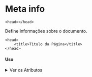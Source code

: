 # Meta info
`<head></head>`

Define informações sobre o documento.

	<head>
		<title>Titulo da Página</title>
	</head>

#### Uso
<details>
	<summary>Ver os Atributos</summary>
		- `<title>`;
		- `<style>`;
		- `<base>`;
		- `<link>`;
		- `<meta>`;
		- `<script>`;
		- `<noscript>`;
</details>

#### Atributos suportados:
<details>
	<summary>Ver os Atributos</summary>
	- Atributos Globais;
	- Eventos;
</details>

`<meta>`

Define metadados sobre um documento HTML.

	<head>
	  <meta charset="UTF-8">
	  <meta name="description" content="Free Web tutorials">
	  <meta name="keywords" content="HTML, CSS, JavaScript">
	  <meta name="author" content="John Doe">
	  <meta name="viewport" content="width=device-width, initial-scale=1.0">
	</head>

#### Atributos suportados:
<details>
	<summary>Ver os Atributos</summary>
		- Atributos Globais;
		- Eventos;
		- charset;
		- content;
		- http-equiv;
		- name;
</details>

`<base>`

Especifica o URL base / alvo para todos os URLs relativos em um documento.

<head>
  <base href="index.html" target="_blank">
</head>

#### Atributos suportados:
<details>
	<summary>Ver os Atributos</summary>
		- Atributos Globais;
		- Eventos;
		- href;
		- target;
</details>

#### continue Estudando
- <a href="https://github.com/wesleybertipaglia/html-para-iniciantes/blob/main/Atributos%20Globais.md">Atributos Globais</a>
- <a href="https://github.com/wesleybertipaglia/html-para-iniciantes/blob/main/Eventos.md">Eventos</a>
